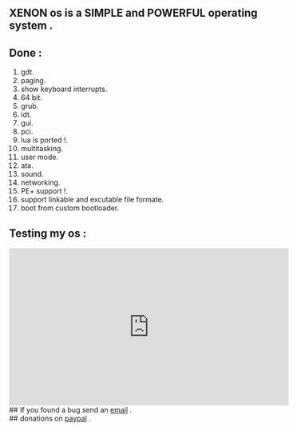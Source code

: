 ## XENON os is a SIMPLE and POWERFUL operating system .<br>
## Done :<br>
1. gdt.<br>
2. paging.<br>
3. show keyboard interrupts.<br>
4. 64 bit.<br>
5. grub.<br>
6. idt.<br>
7. gui.<br>
7. pci.<br>
8. lua is ported !.<br>
9. multitasking.<br>
10. user mode.<br>
11. ata.<br>
12. sound.<br>
13. networking.<br>
14. PE+ support !.<br>
15. support linkable and excutable file formate.<br>
16. boot from custom bootloader.<br>
## Testing my os :<br>
<iframe width="560" height="315" src="https://www.youtube.com/embed/S5g-tEqXmJY" frameborder="0" allow="accelerometer; autoplay; clipboard-write; encrypted-media; gyroscope; picture-in-picture" allowfullscreen></iframe><br>
## If you found a bug send an <a href="mailto:u5u5@protonmail.com">email</a> .<br>
## donations on <a href="https://paypal.me/b5d">paypal</a> .<br>
